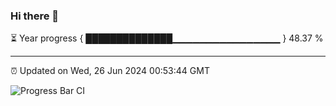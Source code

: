 ### Hi there 👋

⏳ Year progress { ██████████████▁▁▁▁▁▁▁▁▁▁▁▁▁▁▁▁ } 48.37 %

---

⏰ Updated on Wed, 26 Jun 2024 00:53:44 GMT

![Progress Bar CI](https://github.com/liununu/liununu/workflows/Progress%20Bar%20CI/badge.svg)
